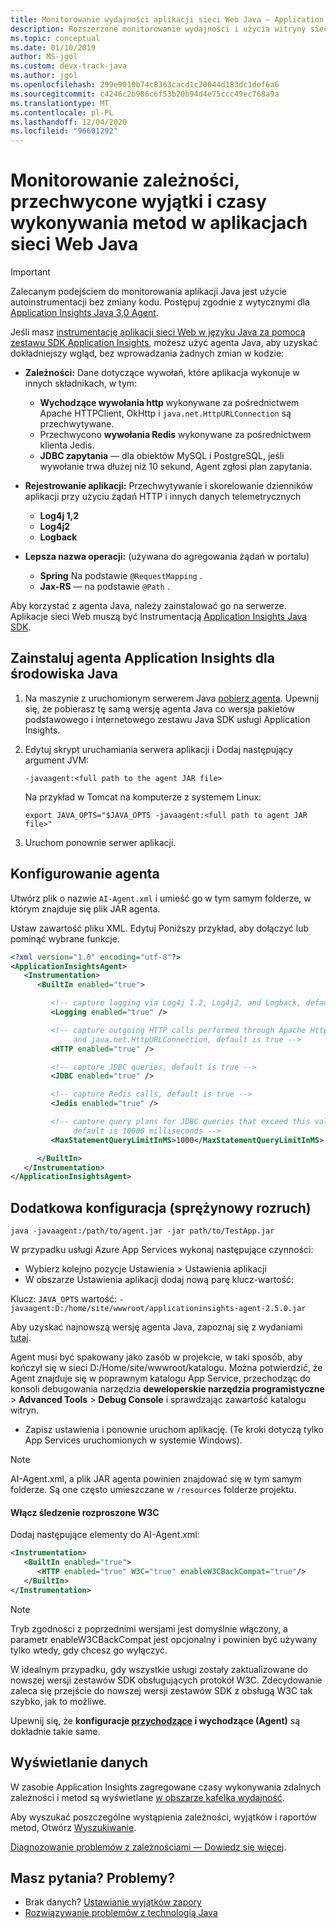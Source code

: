 ```yaml
---
title: Monitorowanie wydajności aplikacji sieci Web Java — Application Insights platformy Azure
description: Rozszerzone monitorowanie wydajności i użycia witryny sieci Web w języku Java za pomocą Application Insights.
ms.topic: conceptual
ms.date: 01/10/2019
author: MS-jgol
ms.custom: devx-track-java
ms.author: jgol
ms.openlocfilehash: 299e9010b74c8363cacd1c20044d183dc1def6a6
ms.sourcegitcommit: c4246c2b986c6f53b20b94d4e75ccc49ec768a9a
ms.translationtype: MT
ms.contentlocale: pl-PL
ms.lasthandoff: 12/04/2020
ms.locfileid: "96601292"
---
```

# <a name="monitor-dependencies-caught-exceptions-and-method-execution-times-in-java-web-apps"></a>Monitorowanie zależności, przechwycone wyjątki i czasy wykonywania metod w aplikacjach sieci Web Java

> [!IMPORTANT]
> Zalecanym podejściem do monitorowania aplikacji Java jest użycie autoinstrumentacji bez zmiany kodu. Postępuj zgodnie z wytycznymi dla [Application Insights Java 3,0 Agent](./java-in-process-agent.md).

Jeśli masz [instrumentację aplikacji sieci Web w języku Java za pomocą zestawu SDK Application Insights][java], możesz użyć agenta Java, aby uzyskać dokładniejszy wgląd, bez wprowadzania żadnych zmian w kodzie:

* **Zależności:** Dane dotyczące wywołań, które aplikacja wykonuje w innych składnikach, w tym:
  * **Wychodzące wywołania http** wykonywane za pośrednictwem Apache HTTPClient, OkHttp i `java.net.HttpURLConnection` są przechwytywane.
  * Przechwycono **wywołania Redis** wykonywane za pośrednictwem klienta Jedis.
  * **JDBC zapytania** — dla obiektów MySQL i PostgreSQL, jeśli wywołanie trwa dłużej niż 10 sekund, Agent zgłosi plan zapytania.

* **Rejestrowanie aplikacji:** Przechwytywanie i skorelowanie dzienników aplikacji przy użyciu żądań HTTP i innych danych telemetrycznych
  * **Log4j 1,2**
  * **Log4j2**
  * **Logback**

* **Lepsza nazwa operacji:** (używana do agregowania żądań w portalu)
  * **Spring** Na podstawie `@RequestMapping` .
  * **Jax-RS** — na podstawie `@Path` . 

Aby korzystać z agenta Java, należy zainstalować go na serwerze. Aplikacje sieci Web muszą być Instrumentacją [Application Insights Java SDK][java]. 

## <a name="install-the-application-insights-agent-for-java"></a>Zainstaluj agenta Application Insights dla środowiska Java
1. Na maszynie z uruchomionym serwerem Java [pobierz agenta](https://github.com/Microsoft/ApplicationInsights-Java/releases/latest). Upewnij się, że pobierasz tę samą wersję agenta Java co wersja pakietów podstawowego i internetowego zestawu Java SDK usługi Application Insights.
2. Edytuj skrypt uruchamiania serwera aplikacji i Dodaj następujący argument JVM:
   
    `-javaagent:<full path to the agent JAR file>`
   
    Na przykład w Tomcat na komputerze z systemem Linux:
   
    `export JAVA_OPTS="$JAVA_OPTS -javaagent:<full path to agent JAR file>"`
3. Uruchom ponownie serwer aplikacji.

## <a name="configure-the-agent"></a>Konfigurowanie agenta
Utwórz plik o nazwie `AI-Agent.xml` i umieść go w tym samym folderze, w którym znajduje się plik JAR agenta.

Ustaw zawartość pliku XML. Edytuj Poniższy przykład, aby dołączyć lub pominąć wybrane funkcje.

```XML
<?xml version="1.0" encoding="utf-8"?>
<ApplicationInsightsAgent>
   <Instrumentation>
      <BuiltIn enabled="true">

         <!-- capture logging via Log4j 1.2, Log4j2, and Logback, default is true -->
         <Logging enabled="true" />

         <!-- capture outgoing HTTP calls performed through Apache HttpClient, OkHttp,
              and java.net.HttpURLConnection, default is true -->
         <HTTP enabled="true" />

         <!-- capture JDBC queries, default is true -->
         <JDBC enabled="true" />

         <!-- capture Redis calls, default is true -->
         <Jedis enabled="true" />

         <!-- capture query plans for JDBC queries that exceed this value (MySQL, PostgreSQL),
              default is 10000 milliseconds -->
         <MaxStatementQueryLimitInMS>1000</MaxStatementQueryLimitInMS>

      </BuiltIn>
   </Instrumentation>
</ApplicationInsightsAgent>
```

## <a name="additional-config-spring-boot"></a>Dodatkowa konfiguracja (sprężynowy rozruch)

`java -javaagent:/path/to/agent.jar -jar path/to/TestApp.jar`

W przypadku usługi Azure App Services wykonaj następujące czynności:

* Wybierz kolejno pozycje Ustawienia > Ustawienia aplikacji
* W obszarze Ustawienia aplikacji dodaj nową parę klucz-wartość:

Klucz: `JAVA_OPTS` wartość: `-javaagent:D:/home/site/wwwroot/applicationinsights-agent-2.5.0.jar`

Aby uzyskać najnowszą wersję agenta Java, zapoznaj się z wydaniami [tutaj](https://github.com/Microsoft/ApplicationInsights-Java/releases
). 

Agent musi być spakowany jako zasób w projekcie, w taki sposób, aby kończył się w sieci D:/Home/site/wwwroot/katalogu. Można potwierdzić, że Agent znajduje się w poprawnym katalogu App Service, przechodząc do konsoli debugowania narzędzia **deweloperskie narzędzia programistyczne**  >  **Advanced Tools**  >  **Debug Console** i sprawdzając zawartość katalogu witryn.    

* Zapisz ustawienia i ponownie uruchom aplikację. (Te kroki dotyczą tylko App Services uruchomionych w systemie Windows).

> [!NOTE]
> AI-Agent.xml, a plik JAR agenta powinien znajdować się w tym samym folderze. Są one często umieszczane w `/resources` folderze projektu.  

#### <a name="enable-w3c-distributed-tracing"></a>Włącz śledzenie rozproszone W3C

Dodaj następujące elementy do AI-Agent.xml:

```xml
<Instrumentation>
   <BuiltIn enabled="true">
      <HTTP enabled="true" W3C="true" enableW3CBackCompat="true"/>
   </BuiltIn>
</Instrumentation>
```

> [!NOTE]
> Tryb zgodności z poprzednimi wersjami jest domyślnie włączony, a parametr enableW3CBackCompat jest opcjonalny i powinien być używany tylko wtedy, gdy chcesz go wyłączyć. 

W idealnym przypadku, gdy wszystkie usługi zostały zaktualizowane do nowszej wersji zestawów SDK obsługujących protokół W3C. Zdecydowanie zaleca się przejście do nowszej wersji zestawów SDK z obsługą W3C tak szybko, jak to możliwe.

Upewnij się, że **konfiguracje [przychodzące](correlation.md#enable-w3c-distributed-tracing-support-for-java-apps) i wychodzące (Agent)** są dokładnie takie same.

## <a name="view-the-data"></a>Wyświetlanie danych
W zasobie Application Insights zagregowane czasy wykonywania zdalnych zależności i metod są wyświetlane [w obszarze kafelka wydajność][metrics].

Aby wyszukać poszczególne wystąpienia zależności, wyjątków i raportów metod, Otwórz [Wyszukiwanie][diagnostic].

[Diagnozowanie problemów z zależnościami — Dowiedz się więcej](./asp-net-dependencies.md#diagnosis).

## <a name="questions-problems"></a>Masz pytania? Problemy?
* Brak danych? [Ustawianie wyjątków zapory](./ip-addresses.md)
* [Rozwiązywanie problemów z technologią Java](java-troubleshoot.md)

<!--Link references-->

[api]: ./api-custom-events-metrics.md
[apiexceptions]: ./api-custom-events-metrics.md#track-exception
[availability]: ./monitor-web-app-availability.md
[diagnostic]: ./diagnostic-search.md
[eclipse]: app-insights-java-eclipse.md
[java]: java-get-started.md
[javalogs]: java-trace-logs.md
[metrics]: ../platform/metrics-charts.md


